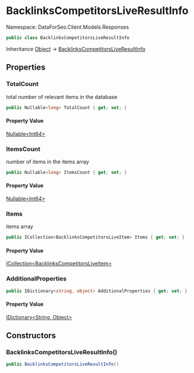 # BacklinksCompetitorsLiveResultInfo

Namespace: DataForSeo.Client.Models.Responses

```csharp
public class BacklinksCompetitorsLiveResultInfo
```

Inheritance [Object](https://docs.microsoft.com/en-us/dotnet/api/system.object) → [BacklinksCompetitorsLiveResultInfo](./dataforseo.client.models.responses.backlinkscompetitorsliveresultinfo.md)

## Properties

### **TotalCount**

total number of relevant items in the database

```csharp
public Nullable<long> TotalCount { get; set; }
```

#### Property Value

[Nullable&lt;Int64&gt;](https://docs.microsoft.com/en-us/dotnet/api/system.nullable-1)<br>

### **ItemsCount**

number of items in the items array

```csharp
public Nullable<long> ItemsCount { get; set; }
```

#### Property Value

[Nullable&lt;Int64&gt;](https://docs.microsoft.com/en-us/dotnet/api/system.nullable-1)<br>

### **Items**

items array

```csharp
public ICollection<BacklinksCompetitorsLiveItem> Items { get; set; }
```

#### Property Value

[ICollection&lt;BacklinksCompetitorsLiveItem&gt;](./dataforseo.client.models.backlinkscompetitorsliveitem.md)<br>

### **AdditionalProperties**

```csharp
public IDictionary<string, object> AdditionalProperties { get; set; }
```

#### Property Value

[IDictionary&lt;String, Object&gt;](https://docs.microsoft.com/en-us/dotnet/api/system.collections.generic.idictionary-2)<br>

## Constructors

### **BacklinksCompetitorsLiveResultInfo()**

```csharp
public BacklinksCompetitorsLiveResultInfo()
```
